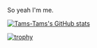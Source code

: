 So yeah I'm me.

[![Tams-Tams's GitHub stats](https://github-readme-stats.vercel.app/api?username=SE-Nitro&show_icons=true)](https://github.com/anuraghazra/github-readme-stats)

[![trophy](https://github-profile-trophy.vercel.app/?username=se-nitro)](https://github.com/ryo-ma/github-profile-trophy)
